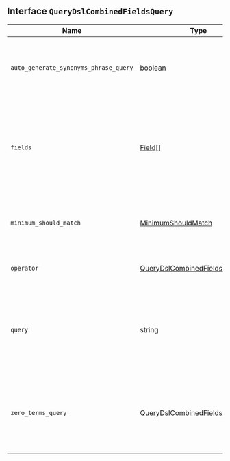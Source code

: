 ## Interface `QueryDslCombinedFieldsQuery`

| Name | Type | Description |
| - | - | - |
| `auto_generate_synonyms_phrase_query` | boolean | If true, match phrase queries are automatically created for multi-term synonyms. |
| `fields` | [Field](./Field.md)[] | List of fields to search. Field wildcard patterns are allowed. Only `text` fields are supported, and they must all have the same search `analyzer`. |
| `minimum_should_match` | [MinimumShouldMatch](./MinimumShouldMatch.md) | Minimum number of clauses that must match for a document to be returned. |
| `operator` | [QueryDslCombinedFieldsOperator](./QueryDslCombinedFieldsOperator.md) | Boolean logic used to interpret text in the query value. |
| `query` | string | Text to search for in the provided `fields`. The `combined_fields` query analyzes the provided text before performing a search. |
| `zero_terms_query` | [QueryDslCombinedFieldsZeroTerms](./QueryDslCombinedFieldsZeroTerms.md) | Indicates whether no documents are returned if the analyzer removes all tokens, such as when using a `stop` filter. |
